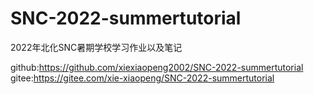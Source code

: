 # SNC-2022-summertutorial
 2022年北化SNC暑期学校学习作业以及笔记

 github:https://github.com/xiexiaopeng2002/SNC-2022-summertutorial
 gitee:https://gitee.com/xie-xiaopeng/SNC-2022-summertutorial